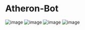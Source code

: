 # Atheron-Bot

![image](https://cdn.discordapp.com/attachments/1018142990700646450/1048513382388609034/image.png)
![image](https://cdn.discordapp.com/attachments/1018142990700646450/1048513526089666650/image.png)
![image](https://cdn.discordapp.com/attachments/1018142990700646450/1048513854197465128/image.png)
![image](https://cdn.discordapp.com/attachments/1018142990700646450/1048514205315239936/image.png)
